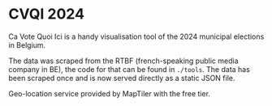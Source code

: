 # CVQI 2024

Ca Vote Quoi Ici is a handy visualisation tool of the 2024 municipal elections in Belgium.

The data was scraped from the RTBF (french-speaking public media company in BE), the code for that can be found in `./tools`. The data has been scraped once and is now served directly as a static JSON file.

Geo-location service provided by MapTiler with the free tier.
